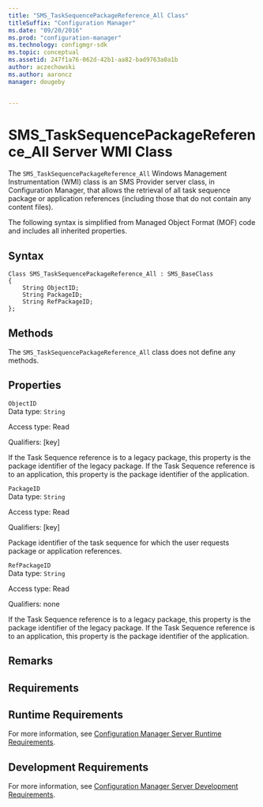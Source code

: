 ```yaml
---
title: "SMS_TaskSequencePackageReference_All Class"
titleSuffix: "Configuration Manager"
ms.date: "09/20/2016"
ms.prod: "configuration-manager"
ms.technology: configmgr-sdk
ms.topic: conceptual
ms.assetid: 247f1a76-062d-42b1-aa82-bad9763a0a1b
author: aczechowski
ms.author: aaroncz
manager: dougeby


---
```

# SMS_TaskSequencePackageReference_All Server WMI Class
The `SMS_TaskSequencePackageReference_All` Windows Management Instrumentation (WMI) class is an SMS Provider server class, in Configuration Manager, that allows the retrieval of all task sequence package or application references (including those that do not contain any content files).  

 The following syntax is simplified from Managed Object Format (MOF) code and includes all inherited properties.  

## Syntax  

```  
Class SMS_TaskSequencePackageReference_All : SMS_BaseClass  
{  
    String ObjectID;  
    String PackageID;  
    String RefPackageID;  
};  
```  

## Methods  
 The `SMS_TaskSequencePackageReference_All` class does not define any methods.  

## Properties  
 `ObjectID`  
 Data type: `String`  

 Access type: Read  

 Qualifiers: [key]  

 If the Task Sequence reference is to a legacy package, this property is the package identifier of the legacy package. If the Task Sequence reference is to an application, this property is the package identifier of the application.  

 `PackageID`  
 Data type: `String`  

 Access type: Read  

 Qualifiers: [key]  

 Package identifier of the task sequence for which the user requests package or application references.  

 `RefPackageID`  
 Data type: `String`  

 Access type: Read  

 Qualifiers: none  

 If the Task Sequence reference is to a legacy package, this property is the package identifier of the legacy package. If the Task Sequence reference is to an application, this property is the package identifier of the application.  

## Remarks  

## Requirements  

## Runtime Requirements  
 For more information, see [Configuration Manager Server Runtime Requirements](../../../develop/core/reqs/server-runtime-requirements.md).  

## Development Requirements  
 For more information, see [Configuration Manager Server Development Requirements](../../../develop/core/reqs/server-development-requirements.md).

